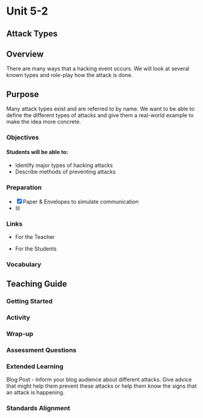 # Unit 5-2
## Attack Types


## Overview
There are many ways that a hacking event occurs.  We will look at several known types and role-play how the attack is done.

## Purpose
Many attack types exist and are referred to by name.  We want to be able to define the different types of attacks and give them a real-world example to make the idea more concrete.


### Objectives
#### Students will be able to:
- Identify major types of hacking attacks
- Describe methods of preventing attacks

### Preparation
- [x] Paper & Envelopes to simulate communication
- [x]

### Links
- For the Teacher

- For the Students

### Vocabulary

## Teaching Guide
### Getting Started

### Activity

### Wrap-up

### Assessment Questions

### Extended Learning
Blog Post - Inform your blog audience about different attacks. Give advice that might help them prevent these attacks or help them know the signs that an attack is happening.

### Standards Alignment
